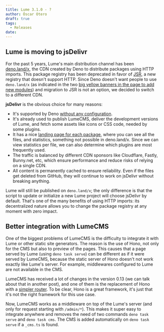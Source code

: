 ```yaml
---
title: Lume 3.1.0 - ?
author: Óscar Otero
draft: true
tags:
  - Releases
date:
---
```


## Lume is moving to jsDelivr

For the past 5 years, Lume's main distribution channel has been
[deno.land/x](https://deno.land/x), the CDN created by Deno to distribute
packages using HTTP imports. This package registry has been deprecated in favor
of [JSR](https://jsr.io/), a new registry that doesn't support HTTP. Since Deno
doesn't want people to use `deno.land/x` (as indicated in the two
[big yellow banners in the page to add new modules](https://deno.com/add_module))
and migration to JSR is not an option, we decided to switch to a different CDN.

**jsDelivr** is the obvious choice for many reasons:

- It's supported by Deno
  [without any configuration](https://docs.deno.com/runtime/fundamentals/security/#importing-from-the-web).
- It's already used to publish LumeCMS, deliver the development versions of
  Lume, and fetch some assets like icons or CSS code, needed by some plugins.
- It has a nice
  [landing page for each package](https://www.jsdelivr.com/package/gh/lumeland/lume),
  where you can see all the files, and statistics, something not possible in
  deno.land/x. Since we can view statistics per file, we can also determine
  which plugins are most frequently used.
- The traffic is balanced by different CDN sponsors like Cloudflare, Fastly,
  Bunny.net, etc, which ensure performance and reduce risks of relying on a
  single CDN.
- All content is permanently cached to ensure reliability. Even if the files get
  deleted from GitHub, they will continue to work on jsDelivr without breaking
  anything.

Lume will still be published on `deno.land/x`; the only difference is that the
script to update or initialize a new Lume project will choose jsDelivr by
default. That's one of the many benefits of using HTTP imports: its
decentralized nature allows you to change the package registry at any moment
with zero impact.

## Better integration with LumeCMS

One of the biggest problems of LumeCMS is the difficulty to integrate it with
Lume or other static site generators. The reason is the use of Hono, not only
for the CMS but also to preview of the pages. This causes that a page served by
Lume (using `deno task serve`) can be different as if it were served by LumeCMS,
because the static server of Hono doesn't not work exactly like Lume's server.
For example, middlewares configured to Lume are not available in the CMS.

LumeCMS has received a lot of changes in the version 0.13 (we can talk about
that in another post), and one of them is the replacement of Hono with a
[simpler router](https://github.com/oscarotero/galo). To be clear, Hono is a
great framework, it's just that it's not the right framework for this use case.

Now, LumeCMS works as a middleware on top of the Lume's server (and only for
request starting with `/admin/*`). This makes it super easy to integrate
anywhere and removes the need of two commands `deno task serve` and
`deno task cms`. The CMS is added automatically on `deno task serve` if a
`_cms.ts` is found.
